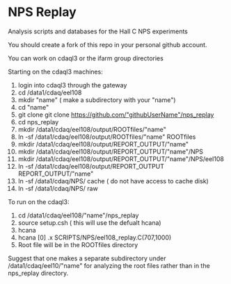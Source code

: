 # NPS Replay

Analysis scripts and databases for the Hall C NPS experiments

You should create a fork of this repo in your personal github account.

You can work on cdaql3 or the ifarm group directories

Starting on the cdaql3 machines:
1) login into cdaql3 through the gateway
2) cd  /data1/cdaq/eel108
3) mkdir "name"  ( make a subdirectory with your "name")
4) cd "name"
5) git clone git clone https://github.com/"githubUserName"/nps_replay
6) cd nps_replay
7) mkdir /data1/cdaq/eel108/output/ROOTfiles/"name"
8) ln -sf /data1/cdaq/eel108/output/ROOTfiles/"name" ROOTfiles
9) mkdir /data1/cdaq/eel108/output/REPORT_OUTPUT/"name"
10) mkdir /data1/cdaq/eel108/output/REPORT_OUTPUT/"name"/NPS
11) mkdir /data1/cdaq/eel108/output/REPORT_OUTPUT/"name"/NPS/eel108
12) ln -sf /data1/cdaq/eel108/output/REPORT_OUTPUT REPORT_OUTPUT/"name"
13) ln -sf /data1/cdaq/NPS/ cache  ( do not have access to cache disk)
14) ln -sf /data1/cdaq/NPS/ raw

To run on the cdaql3:
1) cd /data1/cdaq/eel108/"name"/nps_replay
2) source setup.csh ( this will use the defualt hcana)
3) hcana
4) hcana [0] .x SCRIPTS/NPS/eel108_replay.C(707,1000)
5) Root file will be in the ROOTfiles directory

Suggest that one makes a separate subdirectory under
/data1/cdaq/eel10/"name" for analyzing the root files
rather than in the nps_replay directory.
 

 



